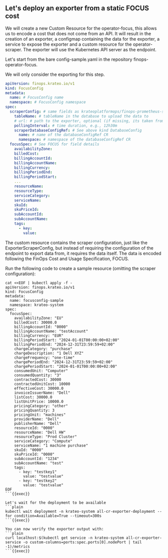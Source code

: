 ## Let's deploy an exporter from a static FOCUS cost
We will create a new Custom Resource for the operator-focus, this allows us to encode a cost that does not come from an API. It will result in the creation of an exporter, a configmap containing the data for the exporter, a service to expose the exporter and a custom resource for the operator-scraper. The exporter will use the Kubernetes API server as the endpoint.

Let's start from the bare config-sample.yaml in the repository finops-operator-focus.

We will only consider the exporting for this step.
```yaml
apiVersion: finops.krateo.io/v1
kind: FocusConfig
metadata:
  name: # FocusConfig name
  namespace: # FocusConfig namespace
spec:
  scraperConfig: # same fields as krateoplatformops/finops-prometheus-scraper-generic
    tableName: # tableName in the database to upload the data to
    # url: # path to the exporter, optional (if missing, its taken from the exporter)
    pollingInterval: # time duration, e.g., 12h30m
    scraperDatabaseConfigRef: # See above kind DatabaseConfig
      name: # name of the databaseConfigRef CR 
      namespace: # namespace of the databaseConfigRef CR
  focusSpec: # See FOCUS for field details
    availabilityZone:
    billedCost:
    billingAccountId:
    billingAccountName:
    billingCurrency:
    billingPeriodEnd:
    billingPeriodStart:
    ...
    resourceName:
    resourceType:
    serviceCategory:
    serviceName:
    skuId:
    skuPriceId:
    subAccountId:
    subAccountName:
    tags:
      - key:
        value:
```
The custom resource contains the scraper configuration, just like the ExporterScraperConfig, but instead of requiring the configuration of the endpoint to export data from, it requires the data itself. The data is encoded following the FinOps Cost and Usage Specification, FOCUS.

Run the following code to create a sample resource (omitting the scraper configuration): 
```plain
cat <<EOF | kubectl apply -f -
apiVersion: finops.krateo.io/v1
kind: FocusConfig
metadata:
  name: focusconfig-sample
  namespace: krateo-system
spec:
  focusSpec:
    availabilityZone: "EU"
    billedCost: 30000.0
    billingAccountId: "0000"
    billingAccountName: "testAccount"
    billingCurrency: "EUR"
    billingPeriodStart: "2024-01-01T00:00:00+02:00"
    billingPeriodEnd: "2024-12-31T23:59:59+02:00"
    chargeCategory: "purchase"
    chargeDescription: "1 Dell XYZ"
    chargeFrequency: "one-time"
    chargePeriodEnd: "2024-12-31T23:59:59+02:00"
    chargePeriodStart: "2024-01-01T00:00:00+02:00"
    consumedUnit: "Computer"
    consumedQuantity: "3"
    contractedCost: 30000
    contractedUnitCost: 10000
    effectiveCost: 30000.0
    invoiceIssuerName: "Dell"
    listCost: 30000.0
    listUnitPrice: 10000.0
    pricingCategory: "other"
    pricingQuantity: 3
    pricingUnit: "machines"
    providerName: "Dell"
    publisherName: "Dell"
    resourceId: "0000"
    resourceName: "Dell HW"
    resourceType: "Prod Cluster"
    serviceCategory: "Compute"
    serviceName: "1 machine purchase"
    skuId: "0000"
    skuPriceId: "0000"
    subAccountId: "1234"
    subAccountName: "test"
    tags:
      - key: "testkey1"
        value: "testvalue"
      - key: "testkey2"
        value: "testvalue"
EOF
```{{exec}}

Let's wait for the deployment to be available
```plain
kubectl wait deployment -n krateo-system all-cr-exporter-deployment --for condition=Available=True --timeout=300s
```{{exec}}

You can now verify the exporter output with:
```plain
curl localhost:$(kubectl get service -n krateo-system all-cr-exporter-service -o custom-columns=ports:spec.ports[0].nodePort | tail -1)/metrics 
```{{exec}}
